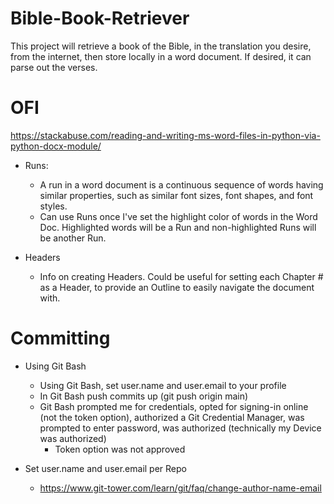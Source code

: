 # Bible-Book-Retriever
This project will retrieve a book of the Bible, in the translation you desire, from the internet, then store locally in a word document. If desired, it can parse out the verses.

# OFI
https://stackabuse.com/reading-and-writing-ms-word-files-in-python-via-python-docx-module/
- Runs: 
   * A run in a word document is a continuous sequence of words having similar properties, such as similar font sizes, font shapes, and font styles.
   * Can use Runs once I've set the highlight color of words in the Word Doc. Highlighted words will be a Run and non-highlighted Runs will be another Run.

- Headers
   * Info on creating Headers. Could be useful for setting each Chapter # as a Header, to provide an Outline to easily navigate the document with.


# Committing 
- Using Git Bash
   * Using Git Bash, set user.name and user.email to your profile
   * In Git Bash push commits up (git push origin main)
   * Git Bash prompted me for credentials, opted for signing-in online (not the token option), authorized a Git Credential Manager, was prompted to enter password, was authorized (technically my Device was authorized)
      * Token option was not approved

- Set user.name and user.email per Repo
   * https://www.git-tower.com/learn/git/faq/change-author-name-email
